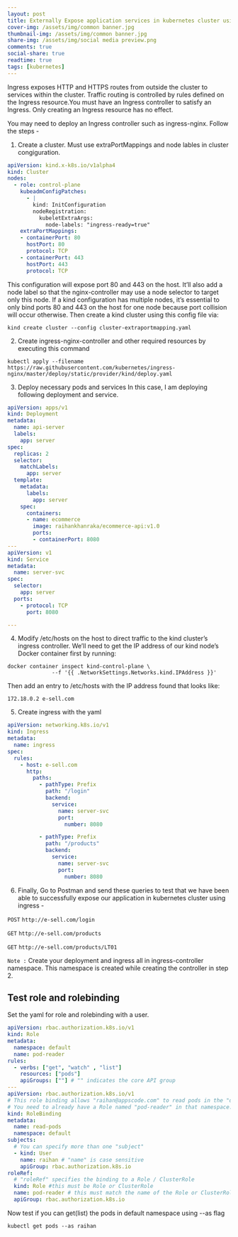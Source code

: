 ```yaml
---
layout: post
title: Externally Expose application services in kubernetes cluster using ingress
cover-img: /assets/img/common banner.jpg
thumbnail-img: /assets/img/common banner.jpg
share-img: /assets/img/social media preview.png
comments: true
social-share: true
readtime: true
tags: [kubernetes]
---
```

<!-- Google Tag Manager (noscript) -->
<noscript><iframe src="https://www.googletagmanager.com/ns.html?id=GTM-KZRMQJ3"
height="0" width="0" style="display:none;visibility:hidden"></iframe></noscript>
<!-- End Google Tag Manager (noscript) -->

Ingress exposes HTTP and HTTPS routes from outside the cluster to services within the cluster. Traffic routing is controlled by rules defined on the Ingress resource.You must have an Ingress controller to satisfy an Ingress. Only creating an Ingress resource has no effect.

You may need to deploy an Ingress controller such as ingress-nginx. Follow the steps - 

1. Create a cluster. Must use extraPortMappings and node lables in cluster congiguration.
```yaml
apiVersion: kind.x-k8s.io/v1alpha4
kind: Cluster
nodes:
  - role: control-plane
    kubeadmConfigPatches:
      - |
        kind: InitConfiguration
        nodeRegistration:
          kubeletExtraArgs:
            node-labels: "ingress-ready=true"
    extraPortMappings:
    - containerPort: 80
      hostPort: 80
      protocol: TCP
    - containerPort: 443
      hostPort: 443
      protocol: TCP
```
This configuration will expose port 80 and 443 on the host. It’ll also add a node label so that the nginx-controller may use a node selector to target only this node. If a kind configuration has multiple nodes, it’s essential to only bind ports 80 and 443 on the host for one node because port collision will occur otherwise.
Then create a kind cluster using this config file via:

`kind create cluster --config cluster-extraportmapping.yaml`

2. Create ingress-nginx-controller and other required resources by executing this command

  `kubectl apply --filename https://raw.githubusercontent.com/kubernetes/ingress-nginx/master/deploy/static/provider/kind/deploy.yaml`
  
3. Deploy necessary pods and services
In this case, I am deploying following deployment and service.
```yaml
apiVersion: apps/v1
kind: Deployment
metadata:
  name: api-server
  labels:
    app: server
spec:
  replicas: 2
  selector:
    matchLabels:
      app: server
  template:
    metadata:
      labels:
        app: server
    spec:
      containers:
      - name: ecommerce
        image: raihankhanraka/ecommerce-api:v1.0
        ports:
        - containerPort: 8080
---
apiVersion: v1
kind: Service
metadata:
  name: server-svc
spec:
  selector:
    app: server
  ports:
    - protocol: TCP
      port: 8080

---

```

4. Modify /etc/hosts on the host to direct traffic to the kind cluster’s ingress controller. We’ll need to get the IP address of our kind node’s Docker container first by running:

```azure
docker container inspect kind-control-plane \
              --f '{{ .NetworkSettings.Networks.kind.IPAddress }}'
```

Then add an entry to /etc/hosts with the IP address found that looks like:

`172.18.0.2 e-sell.com`

5. Create ingress with the yaml

```yaml
apiVersion: networking.k8s.io/v1
kind: Ingress
metadata:
  name: ingress
spec:
  rules:
    - host: e-sell.com
      http:
        paths:
          - pathType: Prefix
            path: "/login"
            backend:
              service:
                name: server-svc
                port:
                  number: 8080

          - pathType: Prefix
            path: "/products"
            backend:
              service:
                name: server-svc
                port:
                  number: 8080
```

6. Finally, Go to Postman and send these queries to test that we have been able to successfully expose our application in kubernetes cluster using ingress -

`POST` `http://e-sell.com/login`

`GET` `http://e-sell.com/products`

`GET` `http://e-sell.com/products/LT01`

`Note :` Create your deployment and ingress all in ingress-controller namespace. This namespace is created while creating the controller in step 2.

## Test role and rolebinding

Set the yaml for role and rolebinding with a user.

```yaml
apiVersion: rbac.authorization.k8s.io/v1
kind: Role
metadata:
  namespace: default
  name: pod-reader
rules:
  - verbs: ["get", "watch" , "list"]
    resources: ["pods"]
    apiGroups: [""] # "" indicates the core API group
---
apiVersion: rbac.authorization.k8s.io/v1
# This role binding allows "raihan@appscode.com" to read pods in the "default" namespace.
# You need to already have a Role named "pod-reader" in that namespace.
kind: RoleBinding
metadata:
  name: read-pods
  namespace: default
subjects:
  # You can specify more than one "subject"
  - kind: User
    name: raihan # "name" is case sensitive
    apiGroup: rbac.authorization.k8s.io
roleRef:
  # "roleRef" specifies the binding to a Role / ClusterRole
  kind: Role #this must be Role or ClusterRole
  name: pod-reader # this must match the name of the Role or ClusterRole you wish to bind to
  apiGroup: rbac.authorization.k8s.io
```

Now test if you can get(list) the pods in default namespace using --as flag

```azure
kubectl get pods --as raihan
```

